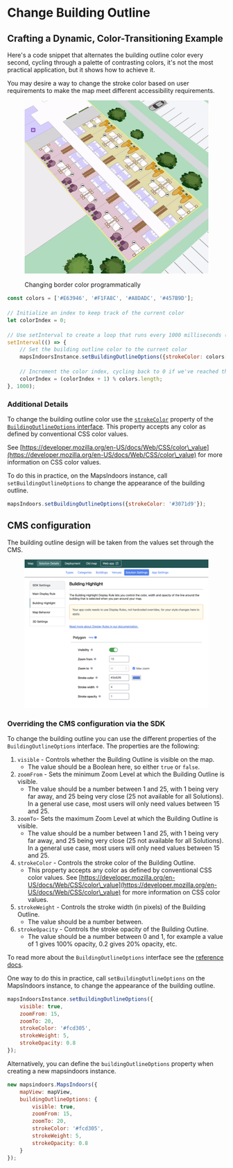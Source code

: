 # Change Building Outline

## Crafting a Dynamic, Color-Transitioning Example

Here's a code snippet that alternates the building outline color every second, cycling through a palette of contrasting colors, it's not the most practical application, but it shows how to achieve it.

You may desire a way to change the stroke color based on user requirements to make the map meet different accessibility requirements.

<figure><img src="../../.gitbook/assets/stroke_color.gif" alt=""><figcaption><p>Changing border color programmatically</p></figcaption></figure>

```javascript
const colors = ['#E63946', '#F1FA8C', '#A8DADC', '#457B9D'];

// Initialize an index to keep track of the current color
let colorIndex = 0;

// Use setInterval to create a loop that runs every 1000 milliseconds (1 second)
setInterval(() => {
    // Set the building outline color to the current color
    mapsIndoorsInstance.setBuildingOutlineOptions({strokeColor: colors[colorIndex]});

    // Increment the color index, cycling back to 0 if we've reached the end of the colors array
    colorIndex = (colorIndex + 1) % colors.length;
}, 1000);
```

### Additional Details

To change the building outline color use the [`strokeColor`](https://developer.mozilla.org/en-US/docs/Web/CSS/color\_value) property of the [`BuildingOutlineOptions` interface](https://app.mapsindoors.com/mapsindoors/js/sdk/latest/docs/BuildingOutlineOptions.html). This property accepts any color as defined by conventional CSS color values.&#x20;

See [https://developer.mozilla.org/en-US/docs/Web/CSS/color\_value](https://developer.mozilla.org/en-US/docs/Web/CSS/color\_value) for more information on CSS color values.

To do this in practice, on the MapsIndoors instance, call `setBuildingOutlineOptions` to change the appearance of the building outline.

```javascript
mapsIndoors.setBuildingOutlineOptions({strokeColor: '#3071d9'});
```

## CMS configuration

The building outline design will be taken from the values set through the CMS.&#x20;

<figure><img src="../../.gitbook/assets/Screenshot 2023-10-24 at 11.43.09 AM.png" alt=""><figcaption></figcaption></figure>

### Overriding the CMS configuration via the SDK

To change the building outline you can use the different properties of the `BuildingOutlineOptions` interface. The properties are the following:

1. `visible` - Controls whether the Building Outline is visible on the map.
   * The value should be a Boolean here, so either `true` or `false`.
2. `zoomFrom` - Sets the minimum Zoom Level at which the Building Outline is visible.
   * The value should be a number between 1 and 25, with 1 being very far away, and 25 being very close (25 not available for all Solutions). In a general use case, most users will only need values between 15 and 25.
3. `zoomTo`- Sets the maximum Zoom Level at which the Building Outline is visible.
   * The value should be a number between 1 and 25, with 1 being very far away, and 25 being very close (25 not available for all Solutions). In a general use case, most users will only need values between 15 and 25.
4. `strokeColor` - Controls the stroke color of the Building Outline.
   * This property accepts any color as defined by conventional CSS color values. See [https://developer.mozilla.org/en-US/docs/Web/CSS/color\_value](https://developer.mozilla.org/en-US/docs/Web/CSS/color\_value) for more information on CSS color values.
5. `strokeWeight` - Controls the stroke width (in pixels) of the Building Outline.
   * The value should be a number between.
6. `strokeOpacity` - Controls the stroke opacity of the Building Outline.
   * The value should be a number between 0 and 1, for example a value of 1 gives 100% opacity, 0.2 gives 20% opacity, etc.

To read more about the `BuildingOutlineOptions` interface see the [reference docs](https://app.mapsindoors.com/mapsindoors/js/sdk/latest/docs/BuildingOutlineOptions.html).

One way to do this in practice, call `setBuildingOutlineOptions` on the MapsIndoors instance, to change the appearance of the building outline.

```javascript
mapsIndoorsInstance.setBuildingOutlineOptions({
    visible: true,
    zoomFrom: 15,
    zoomTo: 20,
    strokeColor: '#fcd305',
    strokeWeight: 5,
    strokeOpacity: 0.8
});
```

Alternatively, you can define the `buildingOutlineOptions` property when creating a new mapsindoors instance.

```javascript
new mapsindoors.MapsIndoors({
    mapView: mapView,
    buildingOutlineOptions: {
        visible: true,
        zoomFrom: 15,
        zoomTo: 20,
        strokeColor: '#fcd305',
        strokeWeight: 5,
        strokeOpacity: 0.8
    }
});
```

[\
](https://docs.mapsindoors.com/display-language)
